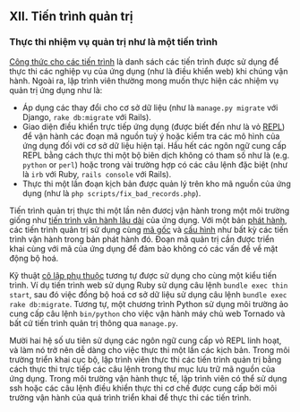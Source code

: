 ## XII. Tiến trình quản trị

### Thực thi nhiệm vụ quản trị như là một tiến trình 

[Công thức cho các tiến trình](./concurrency) là danh sách các tiến trình được sử dụng để thực thi các nghiệp vụ của ứng dụng (như là điều khiển web) khi chúng vận hành. Ngoài ra, lập trình viên thường mong muốn thực hiện các nhiệm vụ quản trị ứng dụng như là: 

* Áp dụng các thay đổi cho cơ sở dữ liệu (như là `manage.py migrate` với Django, `rake db:migrate` với Rails).
* Giao diện điều khiển trực tiếp ứng dụng (được biết đến như là vỏ [REPL](http://en.wikipedia.org/wiki/Read-eval-print_loop)) để vận hành các đoạn mã nguồn tuỳ ý hoặc kiểm tra các mô hình của ứng dụng đối với cơ sở dữ liệu hiện tại. Hầu hết các ngôn ngữ cung cấp REPL bằng cách thực thi một bộ biên dịch không có tham số như là (e.g. `python` or `perl`) hoặc trong vài trường hợp có các câu lệnh đặc biệt (như là `irb` với Ruby, `rails console` với Rails).
* Thực thi một lần đoạn kịch bản được quản lý trên kho mã nguồn của ứng dụng (như là `php scripts/fix_bad_records.php`).

Tiến trình quản trị thực thi một lần nên đươcj vận hành trong một môi trường giống như [tiến trình vận hành lâu dài](./processes) của ứng dụng. Với một bản [phát hành](./build-release-run), các tiến trình quản trị sử dụng cùng [mã gốc](./codebase) và [cấu hình](./config) như bất kỳ các tiến trình vận hành trong bản phát hành đó. Đoạn mã quản trị cần được triển khai cùng với mã của ứng dụng để đảm bảo không có các vấn đề về mặt động bộ hoá.

Kỹ thuật [cô lập phụ thuộc](./dependencies) tương tự được sử dụng cho cùng một kiểu tiến trình. Ví dụ tiến trình web sử dụng Ruby sử dụng câu lệnh `bundle exec thin start`, sau đó việc đồng bộ hoá cơ sở dữ liệu sử dụng câu lệnh `bundle exec rake db:migrate`. Tương tự, một chương trình Python sử dụng môi trường ảo cung cấp câu lệnh `bin/python` cho việc vận hành máy chủ web Tornado và bất cứ tiến trình quản trị thông qua `manage.py`.

Mười hai hệ số ưu tiên sử dụng các ngôn ngữ cung cấp vỏ REPL linh hoạt, và làm nó trở nên dễ dàng cho việc thực thi một lần các kịch bản. Trong môi trường triển khai cục bộ, lập trình viên thực thi các tiến trình quản trị bằng cách thực thi trực tiếp các câu lệnh trong thư mục lưu trữ mã nguồn của ứng dụng. Trong môi trường vận hành thực tế, lập trình viên có thể sử dụng ssh hoặc các câu lệnh điều khiển thực thi cơ chế được cung cấp bởi môi trường vận hành của quá trình triển khai để thực thi các tiến trình.
